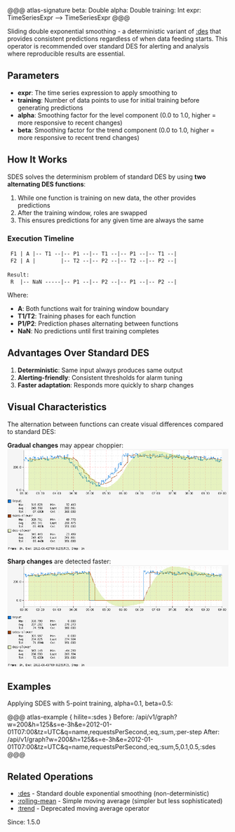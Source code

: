 @@@ atlas-signature
beta: Double
alpha: Double
training: Int
expr: TimeSeriesExpr
-->
TimeSeriesExpr
@@@

Sliding double exponential smoothing - a deterministic variant of [:des](des.md) that provides
consistent predictions regardless of when data feeding starts. This operator is recommended
over standard DES for alerting and analysis where reproducible results are essential.

## Parameters

* **expr**: The time series expression to apply smoothing to
* **training**: Number of data points to use for initial training before generating predictions
* **alpha**: Smoothing factor for the level component (0.0 to 1.0, higher = more responsive to recent changes)
* **beta**: Smoothing factor for the trend component (0.0 to 1.0, higher = more responsive to recent trend changes)

## How It Works

SDES solves the determinism problem of standard DES by using **two alternating DES functions**:

1. While one function is training on new data, the other provides predictions
2. After the training window, roles are swapped
3. This ensures predictions for any given time are always the same

### Execution Timeline

```
 F1 | A |-- T1 --|-- P1 --|-- T1 --|-- P1 --|-- T1 --|
 F2 | A |        |-- T2 --|-- P2 --|-- T2 --|-- P2 --|

Result:
 R  |-- NaN -----|-- P1 --|-- P2 --|-- P1 --|-- P2 --|
```

Where:
- **A**: Both functions wait for training window boundary
- **T1/T2**: Training phases for each function
- **P1/P2**: Prediction phases alternating between functions
- **NaN**: No predictions until first training completes

## Advantages Over Standard DES

1. **Deterministic**: Same input always produces same output
2. **Alerting-friendly**: Consistent thresholds for alarm tuning
3. **Faster adaptation**: Responds more quickly to sharp changes

## Visual Characteristics

The alternation between functions can create visual differences compared to standard DES:

**Gradual changes** may appear choppier:
![Gradual Drop](../../images/sdes-gradual-example.png)

**Sharp changes** are detected faster:
![Sharp Drop](../../images/sdes-sharp-example.png)

## Examples

Applying SDES with 5-point training, alpha=0.1, beta=0.5:

@@@ atlas-example { hilite=:sdes }
Before: /api/v1/graph?w=200&h=125&s=e-3h&e=2012-01-01T07:00&tz=UTC&q=name,requestsPerSecond,:eq,:sum,:per-step
After: /api/v1/graph?w=200&h=125&s=e-3h&e=2012-01-01T07:00&tz=UTC&q=name,requestsPerSecond,:eq,:sum,5,0.1,0.5,:sdes
@@@

## Related Operations

* [:des](des.md) - Standard double exponential smoothing (non-deterministic)
* [:rolling-mean](rolling-mean.md) - Simple moving average (simpler but less sophisticated)
* [:trend](trend.md) - Deprecated moving average operator

Since: 1.5.0